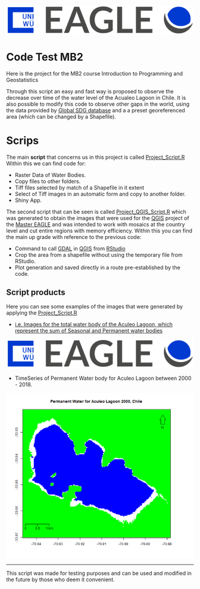 !["Uni Wuerzburg"](https://github.com/diegoalarc/Code_Test_MB2/blob/master/Total_Water/EAGLE_logo.png?raw=true "EAGLE Msc")

# Code Test MB2
Here is the project for the MB2 course Introduction to Programming and Geostatistics


Through this script an easy and fast way is proposed to observe the decrease over time of the water level of the Acualeo Lagoon in Chile. It is also possible to modify this code to observe other gaps in the world, using the data provided by [Global SDG database](https://www.sdg661.app/data-products/data-downloads) and a a preset georeferenced area (which can be changed by a Shapefile).

# Scrips

The main __script__ that concerns us in this project is called [Project_Script.R](https://github.com/diegoalarc/Code_Test_MB2/blob/master/Project_Script.R) 
Within this we can find code for:

 - Raster Data of Water Bodies.
 - Copy files to other folders.
 - Tiff files selected by match of a Shapefile in it extent 
 - Select of Tiff images in an automatic form and copy to another folder.
 - Shiny App.
 
The second script that can be seen is called [Project_QGIS_Script.R](https://github.com/diegoalarc/Code_Test_MB2/blob/master/Project_QGIS_Script.R) which was generated to obtain the images that were used for the [QGIS](https://www.qgis.org/en/site/) project of the [Master EAGLE](http://eagle-science.org/) and was intended to work with mosaics at the country level and cut entire regions with memory efficiency. Within this you can find the main up grade with reference to the previous code:

 - Command to call [GDAL](https://gdal.org/) in [QGIS](https://www.qgis.org/en/site/) from [RStudio](https://rstudio.com/)
 - Crop the area from a shapefile without using the temporary file from RStudio.
 - Plot generation and saved directly in a route pre-established by the code.
 
## Script products
 
Here you can see some examples of the images that were generated by applying the [Project_Script.R](https://github.com/diegoalarc/Code_Test_MB2/blob/master/Project_Script.R)
 
 - [i.e. Images for the total water body of the Aculeo Lagoon, which represent the sum of Seasonal and Permanent water bodies](https://github.com/diegoalarc/Code_Test_MB2/tree/master/Total_Water)

!["TimeSeries of Aculeo Lagoon Seasonal Chile between 2000 - 2018 "](https://github.com/diegoalarc/Code_Test_MB2/blob/master/Total_Water/EAGLE_logo.png?raw=true "EAGLE Msc")

 - TimeSeries of Permanent Water body for Aculeo Lagoon between 2000 - 2018.

![](https://github.com/diegoalarc/Code_Test_MB2/blob/master/GIF/Permanent.gif)


***
This script was made for testing purposes and can be used and modified in the future by those who deem it convenient.
